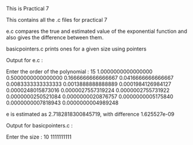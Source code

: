 This is Practical 7


This contains all the .c files for practical 7


e.c compares the true and estimated value of the exponential function and also gives the difference between them.

basicpointers.c prints ones for a given size using pointers


Output for e.c :

Enter the order of the polynomial :
15
1.0000000000000000
0.5000000000000000
0.1666666666666667
0.0416666666666667
0.0083333333333333
0.0013888888888889
0.0001984126984127
0.0000248015873016
0.0000027557319224
0.0000002755731922
0.0000000250521084
0.0000000020876757
0.0000000005175840
0.0000000007818943
0.0000000004989248

e is estimated as 2.7182818300845719, with difference 1.625527e-09

Output for basicpointers.c :

Enter the size :
10
1111111111


